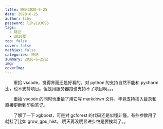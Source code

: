 ```yaml
---
title: 随记2020-6-25
date: 2020-6-25
author: lihy
password: lihy183693
tags:
  - 随记
  - 2020夏
top: false
cover: false
mathjax: false
categories: 随记
summary: 2020-6-25记
img:
coverImg:
---
```


&emsp;&emsp;重拾 vscode，觉得界面还是好看的。对 python 的支持自然不能和 pycharm 比，也不支持项目。但是用服务器跑也支持不了项目啊。。。

&emsp;&emsp;重拾 vscode 的同时也重拾了用它写 markdown 文件，毕竟支持插入目录和直接更新到印象笔记。

&emsp;&emsp;了解了一下 xgboost，可是对 gcforest 的代码还是似懂非懂。有些参数用了就挂了比如 grow_gpu_hist。
明天再没明显进步怕是要挨骂了。。
